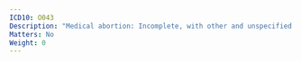 ```yaml
---
ICD10: O043
Description: "Medical abortion: Incomplete, with other and unspecified complications"
Matters: No
Weight: 0
---
```

